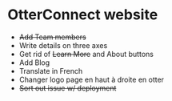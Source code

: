 # OtterConnect website

+ ~~Add Team members~~
+ Write details on three axes
+ Get rid of ~~Learn More~~ and About buttons
+ Add Blog
+ Translate in French
+ Changer logo page en haut à droite en otter
+ ~~Sort out issue w/ deployment~~
